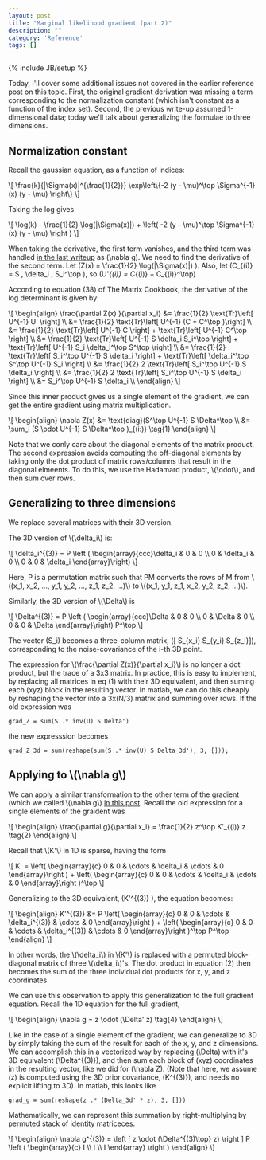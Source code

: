 ```yaml
---
layout: post
title: "Marginal likelihood gradient (part 2)"
description: ""
category: 'Reference'
tags: []
---
```

{% include JB/setup %}

Today, I'll cover some additional issues not covered in the earlier reference post on this topic.  First, the original gradient derivation was missing a term corresponding to the normalization constant (which isn't constant as a function of the index set).  Second, the previous write-up assumed 1-dimensional data; today we'll talk about generalizing the formulae to three dimensions.

Normalization constant
------------------------

Recall the gaussian equation, as a function of indices:

<div>
\[
\frac{k}{|\Sigma(x)|^{\frac{1}{2}}} \exp\left\{-2 (y - \mu)^\top \Sigma^{-1}(x) (y - \mu) \right\}
\]
</div>

Taking the log gives

<div>
\[
\log(k) - \frac{1}{2} \log(|\Sigma(x)|) + \left( -2 (y - \mu)^\top \Sigma^{-1}(x) (y - \mu) \right )
\]

When taking the derivative, the first term vanishes, and the third term was handled [in the last writeup]({{site.baseurl}}/2013/11/10/reference/) as \(\nabla g\).  We need to find the derivative of the second term.  Let \(Z(x) = \frac{1}{2} \log(|\Sigma(x)|) \). Also, let \(C_{(i)} = S \, \delta_i \, S_i^\top \), so \(U'_{(i)} = C_{(i)} + C_{(i)}^\top\)
</div>



According to equation (38) of The Matrix Cookbook, the derivative of the log determinant is given by:

<div>
\[
\begin{align}
    \frac{\partial Z(x) }{\partial x_i} &= \frac{1}{2} \text{Tr}\left[ U^{-1} U' \right] \\
                &= \frac{1}{2} \text{Tr}\left[ U^{-1} (C + C^\top )\right] \\
                &= \frac{1}{2} \text{Tr}\left[ U^{-1} C \right]  + \text{Tr}\left[ U^{-1}  C^\top \right] \\
                &= \frac{1}{2} \text{Tr}\left[ U^{-1} S \delta_i S_i^\top \right]  + \text{Tr}\left[ U^{-1}  S_i \delta_i^\top S^\top \right] \\
                &= \frac{1}{2} \text{Tr}\left[ S_i^\top U^{-1} S \delta_i \right]  + \text{Tr}\left[ \delta_i^\top S^\top U^{-1}  S_i \right] \\
                &= \frac{1}{2} 2 \text{Tr}\left[ S_i^\top U^{-1} S \delta_i \right]  \\
                &= \frac{1}{2} 2 \text{Tr}\left[ S_i^\top U^{-1} S \delta_i \right]  \\
                &= S_i^\top U^{-1} S \delta_i \\
\end{align}
\]
</div>

Since this inner product gives us a single element of the gradient, we can get the entire gradient using matrix multiplication.
<div>
\[
\begin{align}
    \nabla Z(x) &= \text{diag}(S^\top U^{-1} S \Delta^\top \\
    &= \sum_i (S \odot U^{-1} S \Delta^\top )_{(i:)} \tag{1}
\end{align}
\]
</div>

Note that we conly care about the diagonal elements of the matrix product.  The second expression avoids computing the off-diagonal elements by taking only the dot product of matrix rows/columns that result in the diagonal elmeents.  To do this, we use the Hadamard product, \\(\odot\\), and then sum over rows.

Generalizing to three dimensions
-----------------------------------

We replace several matrices with their 3D version.

The 3D version of \\(\delta_i\\) is:

<div>
\[
\delta_i^{(3)} = P \left ( \begin{array}{ccc}\delta_i & 0 & 0 \\ 0 & \delta_i & 0 \\ 0 & 0 & \delta_i \end{array}\right) 
\]
</div>

Here, P is a permutation matrix such that PM converts the rows of M from \\((x_1, x_2, ..., y_1, y_2, ..., z_1, z_2, ...)\\) to \\((x_1, y_1, z_1, x_2, y_2, z_2, ...)\\).

Similarly, the 3D version of \\(\Delta\\) is

<div>
\[
\Delta^{(3)} = P \left ( \begin{array}{ccc}\Delta & 0 & 0 \\ 0 & \Delta & 0 \\ 0 & 0 & \Delta \end{array}\right)  P^\top
\]

The vector \(S_i\) becomes a three-column matrix, \([ S_{x_i} S_{y_i} S_{z_i}]\), corresponding to the noise-covariance of the i-th 3D point.
</div>


The expression for \\(\frac{\partial Z(x)}{\partial x_i}\\) is no longer a dot product, but the trace of a 3x3 matrix.  In practice, this is easy to implement, by replacing all matrices in eq (1) with their 3D equivalent, and then suming each (xyz) block in the resulting vector.  In matlab, we can do this cheaply by reshaping the vector into a 3x(N/3) matrix and summing over rows. If the old expression was

    grad_Z = sum(S .* inv(U) S Delta')

the new expresssion becomes
    
    grad_Z_3d = sum(reshape(sum(S .* inv(U) S Delta_3d'), 3, []));

Applying to \\(\nabla g\\)
--------------------------

We can apply a similar transformation to the other term of the gradient (which we called \\(\nabla g\\) [in this post]({{site.baseurl}}/2013/11/10/reference/).  Recall the old expression for a single elements of the graident was

<div>
\[
\begin{align}
    \frac{\partial g}{\partial x_i} = \frac{1}{2} z^\top K'_{(i)} z \tag{2}
\end{align}
\]
</div>

Recall that \\(K'\\) in 1D is sparse, having the form

<div>
\[
    K' = 
    \left( \begin{array}{c} 
        0 & 0 & \cdots & \delta_i & \cdots & 0
    \end{array}\right )
    +
    \left( \begin{array}{c} 
        0 & 0 & \cdots & \delta_i & \cdots & 0
    \end{array}\right )^\top
\]

Generalizing to the 3D equivalent, \(K'^{(3)} \), the equation becomes:
</div>


<div>
\[
\begin{align}
    K'^{(3)} &= 
    P \left( \begin{array}{c} 
        0 & 0 & \cdots & \delta_i^{(3)} & \cdots & 0
    \end{array}\right ) 
    +
    \left( \begin{array}{c} 
        0 & 0 & \cdots & \delta_i^{(3)} & \cdots & 0
    \end{array}\right )^\top P^\top
\end{align}
\]
</div>

In other words, the \\(\delta_i\\) in \\(K'\\) is replaced with a permuted block-diagonal matrix of three \\(\delta_i\\)'s.
The dot product in equation (2) then becomes the sum of the three individual dot products for x, y, and z coordinates.

We can use this observation to apply this generalization to the full gradient equation.  Recall the 1D equation for the full gradient,

<div>
\[
\begin{align}
    \nabla g = z \odot (\Delta' z) \tag{4}
\end{align}
\]

Like in the case of a single element of the gradient, we can generalize to 3D by simply taking the sum of the result for each of the x, y, and z dimensions.  We can accomplish this in a vectorized way by replacing \(\Delta\) with it's 3D equivalent \(\Delta^{(3)}\), and then sum each block of (xyz) coordinates in the resulting vector, like we did for \(\nabla Z\).  (Note that here, we assume \(z\) is computed using the 3D prior covariance, \(K^{(3)}\), and needs no explicit lifting to 3D).  In matlab, this looks like

</div>

    grad_g = sum(reshape(z .* (Delta_3d' * z), 3, []))

Mathematically, we can represent this summation by right-multiplying by permuted stack of identity matriceces.

<div>
\[
\begin{align}
    \nabla g^{(3)} = \left [ z \odot (\Delta^{(3)\top} z) \right ] P \left ( \begin{array}{c} I \\ I \\ I \end{array} \right )
\end{align}
\]
</div>


